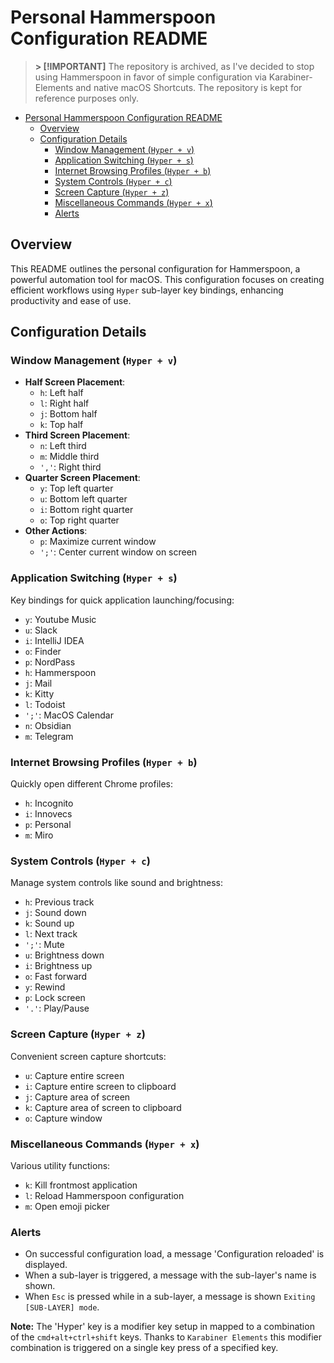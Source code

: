 # Personal Hammerspoon Configuration README

> **> [!IMPORTANT]**
> The repository is archived, as I've decided to stop using Hammerspoon in favor of simple
> configuration via Karabiner-Elements and native macOS Shortcuts. The repository is kept for
> reference purposes only.

<!--toc:start-->
- [Personal Hammerspoon Configuration README](#personal-hammerspoon-configuration-readme)
  - [Overview](#overview)
  - [Configuration Details](#configuration-details)
    - [Window Management (`Hyper + v`)](#window-management-hyper-v)
    - [Application Switching (`Hyper + s`)](#application-switching-hyper-s)
    - [Internet Browsing Profiles (`Hyper + b`)](#internet-browsing-profiles-hyper-b)
    - [System Controls (`Hyper + c`)](#system-controls-hyper-c)
    - [Screen Capture (`Hyper + z`)](#screen-capture-hyper-z)
    - [Miscellaneous Commands (`Hyper + x`)](#miscellaneous-commands-hyper-x)
    - [Alerts](#alerts)
<!--toc:end-->

## Overview

This README outlines the personal configuration for Hammerspoon, a powerful automation tool for
macOS. This configuration focuses on creating efficient workflows using `Hyper` sub-layer key
bindings, enhancing productivity and ease of use.

## Configuration Details

### Window Management (`Hyper + v`)

- **Half Screen Placement**:
  - `h`: Left half
  - `l`: Right half
  - `j`: Bottom half
  - `k`: Top half
- **Third Screen Placement**:
  - `n`: Left third
  - `m`: Middle third
  - `','`: Right third
- **Quarter Screen Placement**:
  - `y`: Top left quarter
  - `u`: Bottom left quarter
  - `i`: Bottom right quarter
  - `o`: Top right quarter
- **Other Actions**:
  - `p`: Maximize current window
  - `';'`: Center current window on screen

### Application Switching (`Hyper + s`)

Key bindings for quick application launching/focusing:

- `y`: Youtube Music
- `u`: Slack
- `i`: IntelliJ IDEA
- `o`: Finder
- `p`: NordPass
- `h`: Hammerspoon
- `j`: Mail
- `k`: Kitty
- `l`: Todoist
- `';'`: MacOS Calendar
- `n`: Obsidian
- `m`: Telegram

### Internet Browsing Profiles (`Hyper + b`)

Quickly open different Chrome profiles:

- `h`: Incognito
- `i`: Innovecs
- `p`: Personal
- `m`: Miro

### System Controls (`Hyper + c`)

Manage system controls like sound and brightness:

- `h`: Previous track
- `j`: Sound down
- `k`: Sound up
- `l`: Next track
- `';'`: Mute
- `u`: Brightness down
- `i`: Brightness up
- `o`: Fast forward
- `y`: Rewind
- `p`: Lock screen
- `'.'`: Play/Pause

### Screen Capture (`Hyper + z`)

Convenient screen capture shortcuts:

- `u`: Capture entire screen
- `i`: Capture entire screen to clipboard
- `j`: Capture area of screen
- `k`: Capture area of screen to clipboard
- `o`: Capture window

### Miscellaneous Commands (`Hyper + x`)

Various utility functions:

- `k`: Kill frontmost application
- `l`: Reload Hammerspoon configuration
- `m`: Open emoji picker

### Alerts

- On successful configuration load, a message 'Configuration reloaded' is displayed.
- When a sub-layer is triggered, a message with the sub-layer's name is shown.
- When `Esc` is pressed while in a sub-layer, a message is shown `Exiting [SUB-LAYER] mode`.

**Note:** The 'Hyper' key is a modifier key setup in mapped to a combination of the
`cmd+alt+ctrl+shift` keys. Thanks to `Karabiner Elements` this modifier combination is triggered
on a single key press of a specified key.
